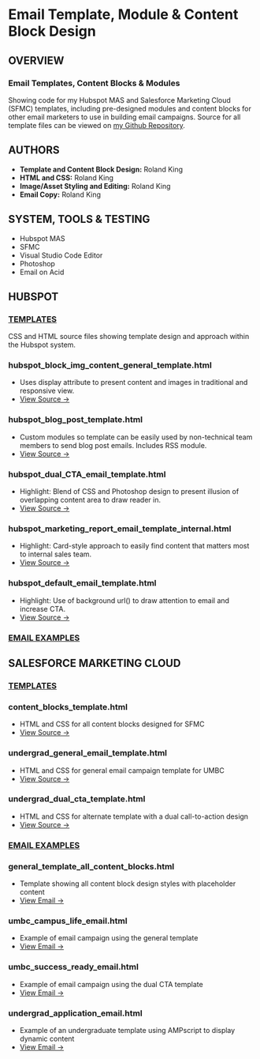 # Email Template, Module & Content Block Design
## OVERVIEW
### Email Templates, Content Blocks & Modules
Showing code for my Hubspot MAS and Salesforce Marketing Cloud (SFMC) templates, including pre-designed modules and content blocks for other email marketers to use in building email campaigns. Source for all template files can be viewed on [my Github Repository](https://github.com/RolandHKing/rolandhking.github.io).

## AUTHORS
 * **Template and Content Block Design:** Roland King
 * **HTML and CSS:** Roland King
 * **Image/Asset Styling and Editing:** Roland King
 * **Email Copy:** Roland King

## SYSTEM, TOOLS & TESTING
* Hubspot MAS
* SFMC
* Visual Studio Code Editor
* Photoshop
* Email on Acid

## HUBSPOT
### <ins>TEMPLATES</ins>
CSS and HTML source files showing template design and approach within the Hubspot system.

### hubspot_block_img_content_general_template.html
* Uses display attribute to present content and images in traditional and responsive view.
* [View Source →]()

### hubspot_blog_post_template.html
* Custom modules so template can be easily used by non-technical team members to send blog post emails. Includes RSS module.
* [View Source →]()

### hubspot_dual_CTA_email_template.html
* Highlight: Blend of CSS and Photoshop design to present illusion of overlapping content area to draw reader in.
* [View Source →]()

### hubspot_marketing_report_email_template_internal.html
* Highlight: Card-style approach to easily find content that matters most to internal sales team.
* [View Source →]()

### hubspot_default_email_template.html
* Highlight: Use of background url() to draw attention to email and increase CTA.
* [View Source →]()

### <ins>EMAIL EXAMPLES</ins>

## SALESFORCE MARKETING CLOUD
### <ins>TEMPLATES</ins>
### content_blocks_template.html
 * HTML and CSS for all content blocks designed for SFMC
 * [View Source →](https://github.com/RolandHKing/rolandhking.github.io/blob/main/SFMC/templates/content_blocks_template.html)

### undergrad_general_email_template.html
 * HTML and CSS for general email campaign template for UMBC
 * [View Source →](https://github.com/RolandHKing/rolandhking.github.io/blob/main/SFMC/templates/undergrad_general_email_template.html)

### undergrad_dual_cta_template.html
 * HTML and CSS for alternate template with a dual call-to-action design
 * [View Source →](https://github.com/RolandHKing/rolandhking.github.io/blob/main/SFMC/templates/undergrad_dual_cta_template.html)

### <ins>EMAIL EXAMPLES</ins>
### general_template_all_content_blocks.html
 * Template showing all content block design styles with placeholder content
 * [View Email →](https://rolandhking.github.io/SFMC/general_template_all_content_blocks.html)

### umbc_campus_life_email.html
 * Example of email campaign using the general template
 * [View Email →](https://rolandhking.github.io/SFMC/umbc_campus_life_email.html)

### umbc_success_ready_email.html
 * Example of email campaign using the dual CTA template
 * [View Email →](https://rolandhking.github.io/SFMC/umbc_success_ready_email.html)

### undergrad_application_email.html
* Example of an undergraduate template using AMPscript to display dynamic content
* [View Email →](https://rolandhking.github.io/SFMC/undergrad_application_email.html)
